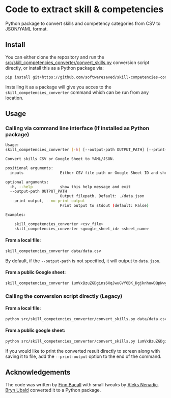 # Code to extract skill & competencies

Python package to convert skills and competency categories from CSV to JSON/YAML format.

## Install

You can either clone the repository and run the [src/skill_competencies_converter/convert_skills.py](src/skill_competencies_converter/convert_skills.py)
conversion script directly, or install this as a Python package via:

```bash
pip install git+https://github.com/softwaresaved/skill-competencies-converter
```

Installing it as a package will give you acces to the `skill_competencies_converter` command which can be run 
from any location.

## Usage

### Calling via command line interface (If installed as Python package)

```bash
Usage:
skill_competencies_converter [-h] [--output-path OUTPUT_PATH] [--print-output | --no-print-output] [inputs ...]

Convert skills CSV or Google Sheet to YAML/JSON.

positional arguments:
  inputs                Either CSV file path or Google Sheet ID and sheet name

optional arguments:
  -h, --help            show this help message and exit
  --output-path OUTPUT_PATH
                        Output filepath. Default: ./data.json
  --print-output, --no-print-output
                        Print output to stdout (default: False)

Examples:

    skill_competencies_converter <csv_file>
    skill_competencies_converter <google_sheet_id> <sheet_name>
```

#### From a local file:
```bash
skill_competencies_converter data/data.csv
```

By default, if the `--output-path` is not specified, it will output to `data.json`.

#### From a public Google sheet:

```bash
skill_competencies_converter 1umVxBzuZGDgins6XqJwuGVf6BK_DgjknhuwDQpNwyjo "Competency framework - v1.0" --output-path data.json
```

### Calling the conversion script directly (Legacy)

#### From a local file:

```bash
python src/skill_competencies_converter/convert_skills.py data/data.csv --output-path data.json
```

#### From a public google sheet:

```bash
python src/skill_competencies_converter/convert_skills.py 1umVxBzuZGDgins6XqJwuGVf6BK_DgjknhuwDQpNwyjo "Competency framework - v1.0" --output-path data.json
```

If you would like to print the converted result directly to screen along with saving it to file, add the `--print-output` option 
to the end of the command.

## Acknowledgements

The code was written by [Finn Bacall](https://github.com/fbacall/) with small tweaks by [Aleks Nenadic](https://github.com/anenadic/). [Bryn Ubald](https://github.com/bnubald) converted it to a Python package.
